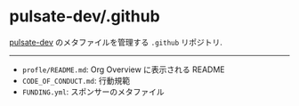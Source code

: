 # pulsate-dev/.github

[pulsate-dev](https://github.com/pulsate-dev) のメタファイルを管理する `.github` リポジトリ.

----

- `profle/README.md`: Org Overview に表示される README
- `CODE_OF_CONDUCT.md`: 行動規範
- `FUNDING.yml`: スポンサーのメタファイル


